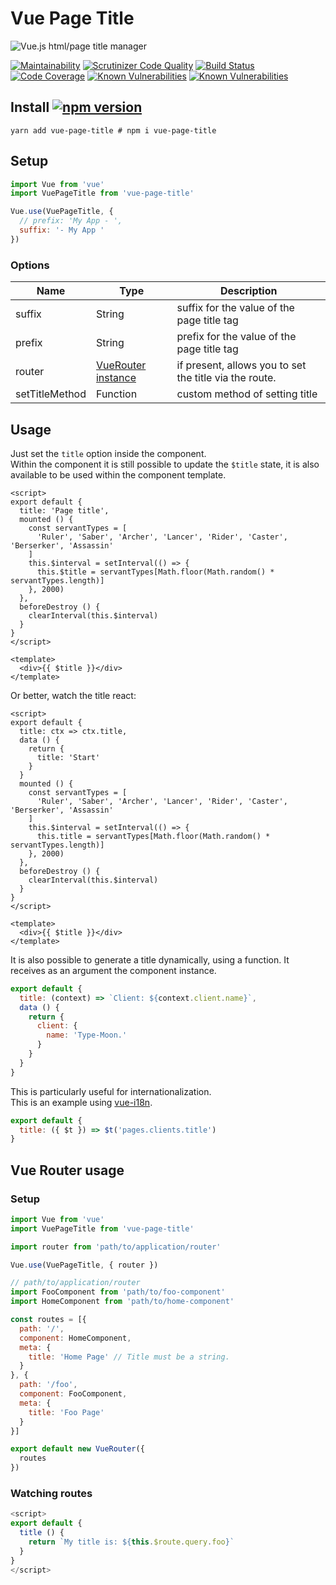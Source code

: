 # Vue Page Title

![Vue.js html/page title manager](cover.jpg)

[![Maintainability](https://api.codeclimate.com/v1/badges/ac0ebf285e98487cce0c/maintainability)](https://codeclimate.com/github/vinicius73/vue-page-title/maintainability) [![Scrutinizer Code Quality](https://scrutinizer-ci.com/g/vinicius73/vue-page-title/badges/quality-score.png?b=master)](https://scrutinizer-ci.com/g/vinicius73/vue-page-title/?branch=master) [![Build Status](https://scrutinizer-ci.com/g/vinicius73/vue-page-title/badges/build.png?b=master)](https://scrutinizer-ci.com/g/vinicius73/vue-page-title/build-status/master) [![Code Coverage](https://scrutinizer-ci.com/g/vinicius73/vue-page-title/badges/coverage.png?b=master)](https://scrutinizer-ci.com/g/vinicius73/vue-page-title/?branch=master) [![Known Vulnerabilities](https://snyk.io/test/github/vinicius73/vue-page-title/badge.svg?targetFile=package.json)](https://snyk.io/test/github/vinicius73/vue-page-title?targetFile=package.json) [![Known Vulnerabilities](https://badgen.net/bundlephobia/minzip/vue-page-title)](https://bundlephobia.com/result?p=vue-page-title)

## Install [![npm version](https://badge.fury.io/js/vue-page-title.svg)](https://badge.fury.io/js/vue-page-title)

```shell
yarn add vue-page-title # npm i vue-page-title
```

## Setup

```js
import Vue from 'vue'
import VuePageTitle from 'vue-page-title'

Vue.use(VuePageTitle, {
  // prefix: 'My App - ',
  suffix: '- My App '
})
```

### Options

Name | Type | Description
---- | ---- | -----------
suffix | String | suffix for the value of the page title tag
prefix | String | prefix for the value of the page title tag
router | [VueRouter instance](https://router.vuejs.org/api/#router-instance-properties) | if present, allows you to set the title via the route.
setTitleMethod | Function | custom method of setting title

## Usage

Just set the `title` option inside the component.  
Within the component it is still possible to update the `$title` state, it is also available to be used within the component template.
```vue
<script>
export default {
  title: 'Page title',
  mounted () {
    const servantTypes = [
      'Ruler', 'Saber', 'Archer', 'Lancer', 'Rider', 'Caster', 'Berserker', 'Assassin'
    ]
    this.$interval = setInterval(() => {
      this.$title = servantTypes[Math.floor(Math.random() * servantTypes.length)]
    }, 2000)
  },
  beforeDestroy () {
    clearInterval(this.$interval)
  }
}
</script>

<template>
  <div>{{ $title }}</div>
</template>
```

Or better, watch the title react:
```vue
<script>
export default {
  title: ctx => ctx.title,
  data () {
    return {
      title: 'Start'
    }
  }
  mounted () {
    const servantTypes = [
      'Ruler', 'Saber', 'Archer', 'Lancer', 'Rider', 'Caster', 'Berserker', 'Assassin'
    ]
    this.$interval = setInterval(() => {
      this.title = servantTypes[Math.floor(Math.random() * servantTypes.length)]
    }, 2000)
  },
  beforeDestroy () {
    clearInterval(this.$interval)
  }
}
</script>

<template>
  <div>{{ $title }}</div>
</template>
```

It is also possible to generate a title dynamically, using a function. It receives as an argument the component instance.

```js
export default {
  title: (context) => `Client: ${context.client.name}`,
  data () {
    return {
      client: {
        name: 'Type-Moon.'
      }
    }
  }
}
```

This is particularly useful for internationalization.  
This is an example using [vue-i18n](https://github.com/kazupon/vue-i18n).

```js
export default {
  title: ({ $t }) => $t('pages.clients.title')
}
```

## Vue Router usage
### Setup

```js
import Vue from 'vue'
import VuePageTitle from 'vue-page-title'

import router from 'path/to/application/router'

Vue.use(VuePageTitle, { router })
```

```js
// path/to/application/router
import FooComponent from 'path/to/foo-component'
import HomeComponent from 'path/to/home-component'

const routes = [{
  path: '/',
  component: HomeComponent,
  meta: {
    title: 'Home Page' // Title must be a string.
  }
}, {
  path: '/foo',
  component: FooComponent,
  meta: {
    title: 'Foo Page'
  }
}]

export default new VueRouter({
  routes
})
```

### Watching routes

```javascript
<script>
export default {
  title () {
    return `My title is: ${this.$route.query.foo}`
  }
}
</script>
```

